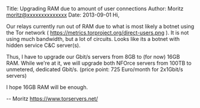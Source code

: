 Title:  Upgrading RAM due to amount of user connections
Author: Moritz <moritz@xxxxxxxxxxxxxx>
Date: 2013-09-01
Hi,

Our relays currently run out of RAM due to what is most likely a botnet
using the Tor network ( https://metrics.torproject.org/direct-users.png
). It is not using much bandwidth, but a lot of circuits. Looks like its
a botnet with hidden service C&C server(s).

Thus, I have to upgrade our Gbit/s servers from 8GB to (for now) 16GB
RAM. While we're at it, we will upgrade both NFOrce servers from 100TB
to unmetered, dedicated Gbit/s. (price point: 725 Euro/month for
2x1Gbit/s servers)

I hope 16GB RAM will be enough.

-- 
Moritz
https://www.torservers.net/
